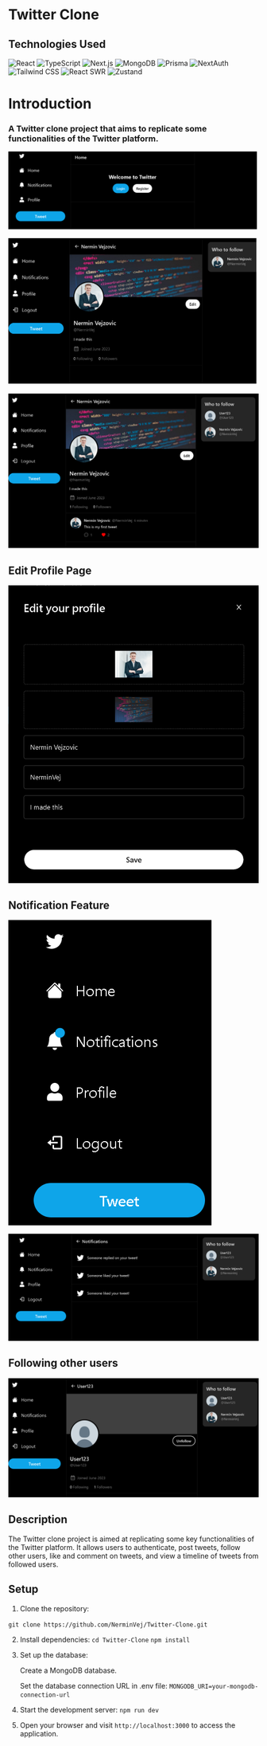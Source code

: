 # Twitter Clone



## Technologies Used

![React](https://img.shields.io/badge/-ReactJs-61DAFB?logo=react&logoColor=white&style=for-the-badge) ![TypeScript](https://img.shields.io/badge/-TypeScript-3178C6?logo=typescript&logoColor=white&style=for-the-badge) ![Next.js](https://img.shields.io/badge/-Next.js-000000?logo=nextdotjs&logoColor=white&style=for-the-badge) ![MongoDB](https://img.shields.io/badge/-MongoDB-47A248?logo=mongodb&logoColor=white&style=for-the-badge) ![Prisma](https://img.shields.io/badge/-Prisma-1B222D?logo=prisma&logoColor=white&style=for-the-badge) ![NextAuth](https://img.shields.io/badge/-NextAuth-000000?logo=nextdotjs&logoColor=white&style=for-the-badge) ![Tailwind CSS](https://img.shields.io/badge/-Tailwind%20CSS-38B2AC?logo=tailwind-css&logoColor=white&style=for-the-badge) ![React SWR](https://img.shields.io/badge/-React%20SWR-FF4154?logo=react&logoColor=white&style=for-the-badge) ![Zustand](https://img.shields.io/badge/-Zustand-FFD43B?logo=react&logoColor=white&style=for-the-badge)

# Introduction

### A Twitter clone project that aims to replicate some functionalities of the Twitter platform.


![](Attachments/TwitterStartingpagenotloggedin.png)

![](Attachments/ProfilePage.png)

![](Attachments/ProfilePagewithTweet.png)

## Edit Profile Page

![](Attachments/EditProfilePage.png)

## Notification Feature

![](Attachments/NotificationFeature.png)

![](Attachments/NotificationPage2.png)

## Following other users

![](Attachments/FollowingOtherUsers.png)



## Description

The Twitter clone project is aimed at replicating some key functionalities of the Twitter platform. It allows users to authenticate, post tweets, follow other users, like and comment on tweets, and view a timeline of tweets from followed users.

## Setup

1. Clone the repository:

`git clone https://github.com/NerminVej/Twitter-Clone.git`



2. Install dependencies:
`cd Twitter-Clone`
`npm install`

3. Set up the database:

   Create a MongoDB database.

   Set the database connection URL in .env file:
   `MONGODB_URI=your-mongodb-connection-url`

4. Start the development server:
   `npm run dev`

5. Open your browser and visit `http://localhost:3000` to access the application.
